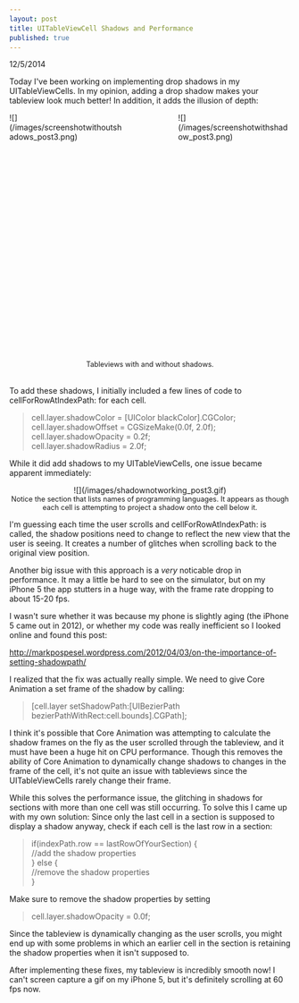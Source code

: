 ```yaml
---
layout: post
title: UITableViewCell Shadows and Performance
published: true
---
```


12/5/2014

Today I've been working on implementing drop shadows in my UITableViewCells. In my opinion, adding a drop shadow makes your tableview look much better! In addition, it adds the illusion of depth:
<div>
<div style="float:left; width:40%; height:40%" markdown="1">
![](/images/screenshotwithoutshadows_post3.png)
</div>

<div style="float:right; width:40%; height:40%" markdown="1">
![](/images/screenshotwithshadow_post3.png)
</div>

<br>
<br>
<br>
<br>
<br>
<br>
<br>
<br>
<br>
<br>
<br>
<br>
<br>
<br>
<br>
<br>
<br>
<br>
<br>
<br>
<br>
<br>
<br>
<br>
<br>
<br>

<div style="font-size:0.9em; text-align:center">
Tableviews with and without shadows.
</div>
</div>

<br>

To add these shadows, I initially included a few lines of code to cellForRowAtIndexPath: for each cell.

>cell.layer.shadowColor = [UIColor blackColor].CGColor; <br>
>cell.layer.shadowOffset = CGSizeMake(0.0f, 2.0f); <br>
>cell.layer.shadowOpacity = 0.2f; <br>
>cell.layer.shadowRadius = 2.0f; <br>

While it did add shadows to my UITableViewCells, one issue became apparent immediately:

<div style="text-align:center" markdown="1">
![](/images/shadownotworking_post3.gif)
</div>
<div style="font-size:0.9em; text-align:center">
Notice the section that lists names of programming languages. It appears as though each cell is attempting to project a shadow onto the cell below it. 
</div>

I'm guessing each time the user scrolls and cellForRowAtIndexPath: is called, the shadow positions need to change to reflect the new view that the user is seeing. It creates a number of glitches when scrolling back to the original view position.

Another big issue with this approach is a _very_ noticable drop in performance. It may a little be hard to see on the simulator, but on my iPhone 5 the app stutters in a huge way, with the frame rate dropping to about 15-20 fps. 

I wasn't sure whether it was because my phone is slightly aging (the iPhone 5 came out in 2012), or whether my code was really inefficient so I looked online and found this post:

http://markpospesel.wordpress.com/2012/04/03/on-the-importance-of-setting-shadowpath/

I realized that the fix was actually really simple. We need to give Core Animation a set frame of the shadow by calling:

>[cell.layer setShadowPath:[UIBezierPath bezierPathWithRect:cell.bounds].CGPath];

I think it's possible that Core Animation was attempting to calculate the shadow frames on the fly as the user scrolled through the tableview, and it must have been a huge hit on CPU performance. 
Though this removes the ability of Core Animation to dynamically change shadows to changes in the frame of the cell, it's not quite an issue with tableviews since the UITableViewCells rarely change their frame.

While this solves the performance issue, the glitching in shadows for sections with more than one cell was still occurring. To solve this I came up with my own solution:
Since only the last cell in a section is supposed to display a shadow anyway, check if each cell is the last row in a section:

> if(indexPath.row == lastRowOfYourSection) { <br>
> //add the shadow properties <br>
> } else { <br>
> //remove the shadow properties <br>
>}

Make sure to remove the shadow properties by setting 

> cell.layer.shadowOpacity = 0.0f;

Since the tableview is dynamically changing as the user scrolls, you might end up with some problems in which an earlier cell in the section is retaining the shadow properties when it isn't supposed to. 

After implementing these fixes, my tableview is incredibly smooth now! I can't screen capture a gif on my iPhone 5, but it's definitely scrolling at 60 fps now. 











